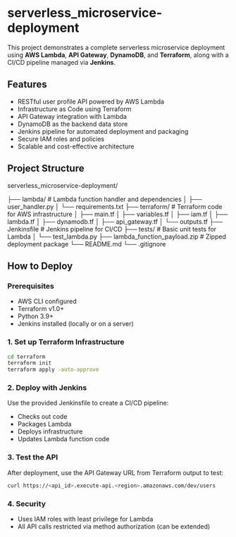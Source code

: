 # serverless_microservice-deployment

This project demonstrates a complete serverless microservice deployment using **AWS Lambda**, **API Gateway**, **DynamoDB**, and **Terraform**, along with a CI/CD pipeline managed via **Jenkins**.

##  Features

- RESTful user profile API powered by AWS Lambda
- Infrastructure as Code using Terraform
- API Gateway integration with Lambda
- DynamoDB as the backend data store
- Jenkins pipeline for automated deployment and packaging
- Secure IAM roles and policies
- Scalable and cost-effective architecture

##  Project Structure

serverless_microservice-deployment/

├── lambda/ # Lambda function handler and dependencies
│ ├── user_handler.py
│ └── requirements.txt
├── terraform/ # Terraform code for AWS infrastructure
│ ├── main.tf
│ ├── variables.tf
│ ├── iam.tf
│ ├── lambda.tf
│ ├── dynamodb.tf
│ ├── api_gateway.tf
│ └── outputs.tf
├── Jenkinsfile # Jenkins pipeline for CI/CD
├── tests/ # Basic unit tests for Lambda
│ └── test_lambda.py
├── lambda_function_payload.zip # Zipped deployment package
└── README.md
└── .gitignore


##  How to Deploy

### Prerequisites

- AWS CLI configured
- Terraform v1.0+
- Python 3.9+
- Jenkins installed (locally or on a server)

### 1. Set up Terraform Infrastructure

```bash
cd terraform
terraform init
terraform apply -auto-approve
```
### 2. Deploy with Jenkins
Use the provided Jenkinsfile to create a CI/CD pipeline:

- Checks out code
- Packages Lambda
- Deploys infrastructure
- Updates Lambda function code

### 3. Test the API
After deployment, use the API Gateway URL from Terraform output to test:

```bash
curl https://<api_id>.execute-api.<region>.amazonaws.com/dev/users
```
### 4. Security
- Uses IAM roles with least privilege for Lambda
- All API calls restricted via method authorization (can be extended)
